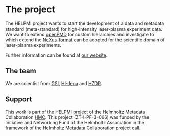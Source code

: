 # The project
The HELPMI project wants to start the development of a data and metadata standard (meta-standard) for high-intensity laser-plasma experiment data.
We want to extend [openPMD](https://github.com/openPMD) for custom hierarchies and investigate to which extend the [NeXus-format](https://github.com/nexpy/nexusformat) can be adopted for the scientific domain of laser-plasma experiments.

Further information can be found at [our website](https://laser-plasma-metadata.org).

## The team
We are scientist from [GSI](www.gsi.de), [HI-Jena](https://www.hi-jena.de) and [HZDR](www.hzdr.de).

## Support
This work is part of the [HELPMI project](https://helmholtz-metadaten.de/en/inf-projects/helpmi-helmholtz-laser-plasma-metadata-initiative) of the Helmholtz Metadata Collaboration [HMC](https://helmholtz-metadaten.de/en). This project (ZT-I-PF-3-066) was funded by the Initiative and Networking Fund of the Helmholtz Association in the framework of the Helmholtz Metadata Collaboration project call.

